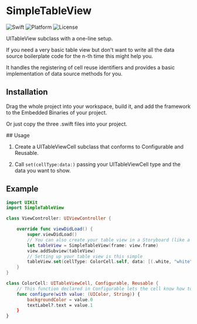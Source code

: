 # SimpleTableView
![Swift](https://img.shields.io/badge/Swift-3.0-orange.svg)
![Platform](https://img.shields.io/badge/platforms-iOS%208.0+-333333.svg)
![License](https://img.shields.io/badge/License-MIT-blue.svg)

UITableView subclass with a one-line setup.

If you need a very basic table view but don't want to write all the data source boilerplate code for the n-th time this might help you.

It handles the registering of cell reuse identifiers and provides a basic implementation of data source methods for you.


## Installation

Drag the whole project into your workspace, build it, and add the framework to the Embedded Binaries of your project.

Or just copy the three .swift files into your project.

## Usage

1) Create a UITableViewCell subclass that conforms to Configurable and Reusable.

2) Call `set(cellType:data:)` passing your UITableViewCell type and the data you want to show.

## Example

```swift
import UIKit
import SimpleTableView

class ViewController: UIViewController {

    override func viewDidLoad() {
        super.viewDidLoad()
        // You can also create your table view in a Storyboard (like a regular UITableView)
        let tableView = SimpleTableView(frame: view.frame)
        view.addSubview(tableView)
        // Setting up your table view is this simple
        tableView.set(cellType: ColorCell.self, data: [(.white, "white"), (.blue, "blue"), (.gray, "gray")])
    }
}

class ColorCell: UITableViewCell, Configurable, Reusable {
    // This function declared in Configurable lets the cell know how to show your data.
    func configure(with value: (UIColor, String)) {
        backgroundColor = value.0
        textLabel?.text = value.1
    }
}
```

